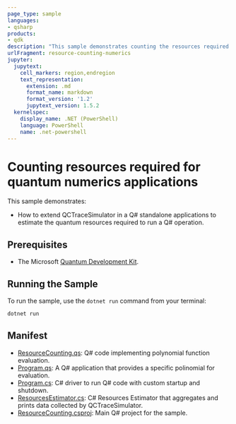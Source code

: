 ```yaml
---
page_type: sample
languages:
- qsharp
products:
- qdk
description: "This sample demonstrates counting the resources required to run quantum numerics applications."
urlFragment: resource-counting-numerics
jupyter:
  jupytext:
    cell_markers: region,endregion
    text_representation:
      extension: .md
      format_name: markdown
      format_version: '1.2'
      jupytext_version: 1.5.2
  kernelspec:
    display_name: .NET (PowerShell)
    language: PowerShell
    name: .net-powershell
---
```


# Counting resources required for quantum numerics applications

This sample demonstrates:

- How to extend QCTraceSimulator in a Q# standalone applications to estimate the quantum resources required to run a Q# operation.

## Prerequisites

- The Microsoft [Quantum Development Kit](https://docs.microsoft.com/azure/quantum/install-overview-qdk/).

## Running the Sample

To run the sample, use the `dotnet run` command from your terminal:

```powershell
dotnet run
```

## Manifest

- [ResourceCounting.qs](./ResourceCounting.qs): Q# code implementing polynomial function evaluation.
- [Program.qs](./Program.qs): A Q# application that provides a specific polinomial for evaluation.
- [Program.cs](./Program.cs): C# driver to run Q# code with custom startup and shutdown.
- [ResourcesEstimator.cs](./ResourcesEstimator.cs): C# Resources Estimator that aggregates and prints data collected by QCTraceSimulator.
- [ResourceCounting.csproj](./ResourceCounting.csproj): Main Q# project for the sample.
